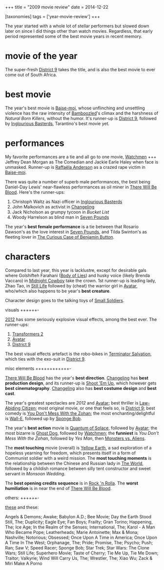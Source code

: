 +++
title = "2009 movie review"
date = 2014-12-22

[taxonomies]
tags = ['year-movie-review']
+++

The year started with a whole lot of stellar performers but slowed down
later on since I did things other than watch movies. Regardless, that
early period represented some of the best movie years in recent memory.

movie of the year
=================

The super-fresh [District 9] takes the title, and is also the best movie
to ever come out of South Africa.

best movie
==========

The year\'s best movie is [Baise-moi], whose unflinching and unsettling
violence has the raw intensity of [Bamboozled]\'s climax and the
harshness of *Natural Born Killers*, without the humor. It\'s runner-up
is [District 9], followed by [Inglourious Basterds], Tarantino\'s best
movie yet.

performances
============

My favorite performances are a tie and all go to one movie, [Watchmen]
+++ Jeffrey Dean Morgan as The Comedian and Jackie Earle Haley when face
is unmasked. Runner-up is [Raffaëla Anderson] as a crazed rape victim in
[Baise-moi].

There was quite a number of superb male performances, the best being
Daniel-Day Lewis\' near-flawless performances as oil miner in [There
Will Be Blood]. Here\'s the runner-ups:

1.  Christoph Waltz as Nazi officer in [Inglourious Basterds]
2.  John Malkovich as activist in [Changeling]
3.  Jack Nicholson as grumpy tycoon in *Bucket List*
4.  Woody Harrelson as blind man in [Seven Pounds]

The year\'s **best female performance** is a tie between that Rosario
Dawson\'s as the love interest in [Seven Pounds], and Tilda Swinton\'s
as fleeting lover in [The Curious Case of Benjamin Button].

characters
==========

Compared to last year, this year is lacklustre, except for desirable
gals where Golshifteh Farahani ([Body of Lies][Seven Pounds]) and husky
voice (likely Brenda Vaccaro) in [Midnight Cowboy] take the crown. 1st
runner-up is leading lady, Zhao Tao, in [Still Life] followed by (cheat)
the warrior girl in [Avatar], who/which also happens to be year\'s
**best creature**.

Character design goes to the talking toys of [Small Soldiers].

visuals
++++++-

[2012] has some seriously explosive visual effects, among the best ever.
The runner-ups:

1.  [Transformers 2]
2.  [Avatar]
3.  [District 9]

The best visual effects artefact is the robo-bikes in [Terminator
Salvation], which ties with the exo-suit in [District 9].

misc elements
++++++++++++-

[There Will Be Blood] has the year\'s **best direction**. [Changeling]
has **best production design**, and its runner-up is [Shoot \'Em Up],
which however gets **best cinematography**. [Changeling] also has **best
costume design** and **best cast**.

The year\'s greatest spectacles are *2012* and [Avatar]; best thriller
is [Law-Abiding Citizen]; most original movie, or one that feels so, is
[District 9]; best comedy is [You Don\'t Mess With the Zohan]; the most
enchanting/delightful is [Wall-E][You Don\'t Mess With the Zohan],
followed up by [Sponge Bob].

The year\'s **best action** movie is [Quantum of Solace], followed by
[Avatar]; the most bizarre is [Ghost Dog], followed by [Watchmen]; the
**funniest** is *You Don\'t Mess With the Zohan*, followed by *Yes Man*,
then [Monsters vs. Aliens][Still Life].

The **most touching** movie (overall) is [Yellow Earth], a sad
exploration of a hopeless yearning for freedom, which presents itself in
a form of Communist soldier with a weird mission. The **most touching
moments** is the relationship between the Chinese and Russian lady in
[The World], followed by a childish romance between silly tent
constructor and sweet servant in *Monsoon Wedding*.

The **best opening credits sequence** is in [Rock \'n Rolla][Shoot \'Em
Up]. The **worst humiliation** is in near the end of [There Will Be
Blood].

others:
++++++-

[these] and these:

Angels & Demons; Awake; Babylon A.D.; Bee Movie; Day the Earth Stood
Still, The; Duplicity; Eagle Eye; Fan Boys; Frailty; Gran Torino;
Happening, The; Ice Age; In the Realm of the Senses; International, The;
Karol - A Man Who Became Pope; Leatherheads; Marie Antoinette; Max &
Mona; Nashville; Notorious; Obsessed; Once Upon A Time in America; Once
Upon A Time In The West; Orphanage, The; Pride; Promise, The; Psycho;
Push; Ran; Saw V; Speed Racer; Sponge Bob; Star Trek; Star Wars: The
Clone Wars; Still Life; Superhero Movie; Taste of Cherry; Tie Me Up, Tie
Me Down; Traitor; Valkyrie; Wind Will Carry Us, The; Wrestler, The; Xiao
Wu; Zack & Miri Make A Porno

  [District 9]: http://movies.tshepang.net/district-9-2009
  [Baise-moi]: http://movies.tshepang.net/baise-moi-2000
  [Bamboozled]: http://movies.tshepang.net/bamboozled-2000
  [Inglourious Basterds]: http://movies.tshepang.net/inglourious-basterds-2009
  [Watchmen]: http://movies.tshepang.net/watchmen-2009
  [Raffaëla Anderson]: http://en.wikipedia.org/wiki/Raffa%C3%ABla_Anderson
  [There Will Be Blood]: http://movies.tshepang.net/there-will-be-blood-2007
  [Changeling]: http://movies.tshepang.net/changeling-2008
  [Seven Pounds]: http://movies.tshepang.net/recent-movies-2009-04-14
  [The Curious Case of Benjamin Button]: http://movies.tshepang.net/finchers-most-pointless-yet
  [Midnight Cowboy]: http://movies.tshepang.net/recent-movies-2009-07-13
  [Still Life]: http://movies.tshepang.net/recent-movies-2009-09-30
  [Avatar]: http://movies.tshepang.net/avatar-2009
  [Small Soldiers]: http://movies.tshepang.net/small-soldiers-1998
  [2012]: http://movies.tshepang.net/2012-2009
  [Transformers 2]: http://movies.tshepang.net/transformers-revenge-of-the-fallen-2009
  [Terminator Salvation]: http://movies.tshepang.net/terminator-salvation-2009
  [Shoot \'Em Up]: http://movies.tshepang.net/recent-movies-2009-03-06
  [Law-Abiding Citizen]: http://movies.tshepang.net/law-abiding-citizen-2009
  [You Don\'t Mess With the Zohan]: http://movies.tshepang.net/many-recent-movies-2009-02-27
  [Sponge Bob]: http://movies.tshepang.net/recent-movies-2009-10-23
  [Quantum of Solace]: http://movies.tshepang.net/quantum-of-solace-2008
  [Ghost Dog]: http://movies.tshepang.net/ghost-dog
  [Yellow Earth]: http://movies.tshepang.net/yellow-earth-1984
  [The World]: http://movies.tshepang.net/more-of-jia
  [these]: http://movies.tshepang.net/tag/2009-movie/

